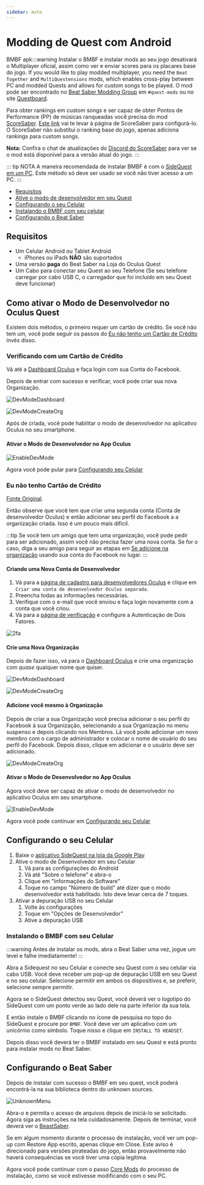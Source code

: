 ```yaml
---
sidebar: auto
---
```


# Modding de Quest com Android

BMBF apk:::warning Instalar o BMBF e instalar mods ao seu jogo desativará o Multiplayer oficial, assim como ver e enviar scores para os placares base do jogo. If you would like to play modded multiplayer, you need the `Beat Together` and `MultiQuestensions` mods, which enables cross-play between PC and modded Quests and allows for custom songs to be played. O mod pode ser encontrado no [Beat Saber Modding Group](discord.gg/beatsabermods) em `#quest-mods` ou no site [Questboard](https://questmodding.com).

Para obter rankings em custom songs e ser capaz de obter Pontos de Performance (PP) de músicas ranqueadas você precisa do mod [ScoreSaber](https://new.scoresaber.com/quest). [Este link](https://new.scoresaber.com/quest) vai te levar à página de ScoreSaber para configurá-lo. O ScoreSaber não substitui o ranking base do jogo, apenas adiciona rankings para custom songs.

**Nota:** Confira o chat de atualizações do [Discord do ScoreSaber](https://discord.gg/WpuDMwU) para ver se o mod está disponível para a versão atual do jogo. :::

::: tip NOTA A maneira recomendada de instalar BMBF é com o [SideQuest em um PC](/quest-modding.md#installing-bmbf-with-sidequest). Este método só deve ser usado se você não tiver acesso a um PC. :::

* [Requisitos](#requirements)
* [Ative o modo de desenvolvedor em seu Quest](#how-to-enable-developer-mode-on-the-oculus-quest)
* [Configurando o seu Celular](#setup-your-phone)
* [Instalando o BMBF com seu celular](#installing-bmbf-with-your-phone)
* [Configurando o Beat Saber](#setup-beat-saber)

## Requisitos

* Um Celular Android ou Tablet Android
  * iPhones ou iPads **NÃO** são suportados
* Uma versão **paga** do Beat Saber na Loja do Oculus Quest
* Um Cabo para conectar seu Quest ao seu Telefone (Se seu telefone carregar por cabo USB C, o carregador que foi incluído em seu Quest deve funcionar)

## Como ativar o Modo de Desenvolvedor no Oculus Quest
Existem dois métodos, o primeiro requer um cartão de crédito. Se você não tem um, você pode seguir os passos do [Eu não tenho um Cartão de Crédito](#i-have-no-credit-card) invés disso.

### Verificando com um Cartão de Crédito
Vá até a [Dashboard Oculus](https://dashboard.oculus.com/) e faça login com sua Conta do Facebook.

Depois de entrar com sucesso e verificar, você pode criar sua nova Organização.

![DevModeDashboard](~@images/beginners-guide/DevModeDashboard.png)

![DevModeCreateOrg](~@images/beginners-guide/DevModeCreateOrg.png)

Após de criada, você pode habilitar o modo de desenvolvedor no aplicativo Oculus no seu smartphone.

#### Ativar o Modo de Desenvolvedor no App Oculus

![EnableDevMode](~@images/beginners-guide/EnableDevMode.png)

Agora você pode pular para [Configurando seu Celular](#setup-your-phone)

### Eu não tenho Cartão de Crédito
[Fonte Original](https://www.reddit.com/r/sidequest/comments/jaxy4u/cant_verify_oculus_developer_account/?utm_source=amp&utm_medium=&utm_content=post_body).

Então observe que você tem que criar uma segunda conta (Conta de desenvolvedor Oculus) e então adicionar seu perfil do Facebook a a organização criada. Isso é um pouco mais dificil.

:::tip Se você tem um amigo que tem uma organização, você pode pedir para ser adicionado, assim você não precisa fazer uma nova conta. Se for o caso, diga a seu amigo para seguir as etapas em [Se adicione na organização](#add-yourself-to-the-organization) usando sua conta do Facebook no lugar. :::

#### Criando uma Nova Conta de Desenvolvedor

1. Vá para a [página de cadastro para desenvolvedores Oculus](https://developer.oculus.com/sign-up/) e clique em `Criar uma conta de desenvolvedor Oculus separada`.
2. Preencha todas as informações necessárias.
3. Verifique com o e-mail que você enviou e faça login novamente com a conta que você criou.
4. Vá para a [página de verificação](https://developer.oculus.com/manage/verify/) e configure a Autenticação de Dois Fatores.

![2fa](~@images/beginners-guide/2fa.png)

#### Crie uma Nova Organização
Depois de fazer isso, vá para o [Dashboard Oculus](https://dashboard.oculus.com/) e crie uma organização com *quase* qualquer nome que quiser.

![DevModeDashboard](~@images/beginners-guide/DevModeDashboard.png)

![DevModeCreateOrg](~@images/beginners-guide/DevModeCreateOrg.png)

#### Adicione você mesmo à Organização
Depois de criar a sua Organização você precisa adicionar o seu perfil do Facebook à sua Organização, selecionando a sua Organização no menu suspenso e depois clicando nos Membros. Lá você pode adicionar um novo membro com o cargo de administrador e colocar o nome de usuário do seu perfil do Facebook. Depois disso, clique em adicionar e o usuário deve ser adicionado.

![DevModeCreateOrg](~@images/beginners-guide/addmember.png)

#### Ativar o Modo de Desenvolvedor no App Oculus
Agora você deve ser capaz de ativar o modo de desenvolvedor no aplicativo Oculus em seu smartphone.

![EnableDevMode](~@images/beginners-guide/EnableDevMode.png)

Agora você pode continuar em [Configurando seu Celular](#setup-your-phone)

## Configurando o seu Celular

1. Baixe o [aplicativo SideQuest na loja da Google Play](https://play.google.com/store/apps/details?id=side.quest.mobile)
2. Ative o modo de Desenvolvedor em seu Celular
    1. Vá para as configurações do Android
    2. Vá até "Sobre o telefone" e abra-o
    3. Clique em "Informações do Software"
    4. Toque no campo "Número de build" até dizer que o modo desenvolvedor está habilitado. Isto deve levar cerca de 7 toques.
3. Ativar a depuração USB no seu Celular
    1. Volte às configurações
    2. Toque em "Opções de Desenvolvedor"
    3. Ative a depuração USB

### Instalando o BMBF com seu Celular
:::warning
Antes de instalar os mods, abra o Beat Saber uma vez, jogue um level e falhe imediatamente!
:::

Abra a Sidequest no seu Celular e conecte seu Quest com o seu celular via cabo USB. Você deve receber um pop-up de depuração USB em seu Quest e no seu celular. Selecione permitir em ambos os dispositivos e, se preferir, selecione sempre permitir.

Agora se o SideQuest detectou seu Quest, você deverá ver o logotipo do SideQuest com um ponto verde ao lado dele na parte inferior da sua tela.

E então instale o BMBF clicando no ícone de pesquisa no topo do SideQuest e procure por `BMBF`. Você deve ver um aplicativo com um unicórnio como símbolo. Toque nisso e clique em `INSTALL TO HEADSET`.

Depois disso você deverá ter o BMBF instalado em seu Quest e está pronto para instalar mods no Beat Saber.

## Configurando o Beat Saber
Depois de instalar com sucesso o BMBF em seu quest, você poderá encontrá-la na sua biblioteca dentro do unknown sources.

![UnknownMenu](~@images/beginners-guide/quest_home-menu.jpg)

Abra-o e permita o acesso de arquivos depois de iniciá-lo se solicitado. Agora siga as instruções na tela cuidadosamente. Depois de terminar, você deverá ver o [BeastSaber](https://bsaber.com).

Se em algum momento durante o processo de instalação, você ver um pop-up com Restore App escrito, apenas clique em Close. Este aviso é direcionado para versões pirateadas do jogo, então provavelmente não haverá consequências se você tiver uma cópia legítima.

Agora você pode continuar com o passo [Core Mods](/quest-modding.md#core-mods) do processo de instalação, como se você estivesse modificando com o seu PC.
